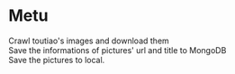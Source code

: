 # Metu
Crawl toutiao's images and download them  
Save the informations of pictures' url and title to MongoDB  
Save the pictures to local.
